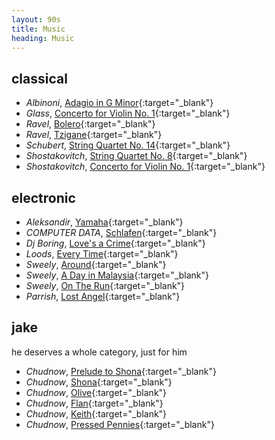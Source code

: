 ```yaml
---
layout: 90s
title: Music
heading: Music
---
```


## classical

- *Albinoni*, [Adagio in G Minor][ce]{:target="_blank"}
- *Glass*, [Concerto for Violin No. 1][ca]{:target="_blank"}
- *Ravel*, [Bolero][cb]{:target="_blank"}
- *Ravel*, [Tzigane][cf]{:target="_blank"}
- *Schubert*, [String Quartet No. 14][cd]{:target="_blank"}
- *Shostakovitch*, [String Quartet No. 8][cc]{:target="_blank"}
- *Shostakovitch*, [Concerto for Violin No. 1][cg]{:target="_blank"}

## electronic

- *Aleksandir*, [Yamaha][ed]{:target="_blank"}
- *COMPUTER DATA*, [Schlafen][ec]{:target="_blank"}
- *Dj Boring*, [Love's a Crime][eh]{:target="_blank"}
- *Loods*, [Every Time][eg]{:target="_blank"}
- *Sweely*, [Around][ea]{:target="_blank"}
- *Sweely*, [A Day in Malaysia][eb]{:target="_blank"}
- *Sweely*, [On The Run][ef]{:target="_blank"}
- *Parrish*, [Lost Angel][ee]{:target="_blank"}

## jake

he deserves a whole category, just for him

- *Chudnow*, [Prelude to Shona][ja]{:target="_blank"}
- *Chudnow*, [Shona][jb]{:target="_blank"}
- *Chudnow*, [Olive][jc]{:target="_blank"}
- *Chudnow*, [Flan][jd]{:target="_blank"}
- *Chudnow*, [Keith][je]{:target="_blank"}
- *Chudnow*, [Pressed Pennies][jf]{:target="_blank"}


[ca]: https://www.youtube.com/watch?v=rM2KLeoRBGo
[cb]: https://www.youtube.com/watch?v=mhhkGyJ092E
[cc]: https://www.youtube.com/watch?v=41HIXtBElH4
[cd]: https://www.youtube.com/watch?v=otdayisyIiM
[ce]: https://www.youtube.com/watch?v=_eLU5W1vc8Y
[cf]: https://www.youtube.com/watch?v=w0ObgSKBqTQ
[cg]: https://www.youtube.com/watch?v=8HZVQyD9rsY

[ea]: https://www.youtube.com/watch?v=2NG9h9yZYf8
[eb]: https://www.youtube.com/watch?v=sg6-GaAKmUI
[ec]: https://www.youtube.com/watch?v=0zT_Mk7ZkyY
[ed]: https://www.youtube.com/watch?v=OnW6rQ_z9Ug
[ee]: https://www.youtube.com/watch?v=L2aUMxR2tUo
[ef]: https://www.youtube.com/watch?v=FgEQh2yGnMU
[eg]: https://www.youtube.com/watch?v=R4Qlv-nwhy0
[eh]: https://www.youtube.com/watch?v=XO66x8zodFo

[ja]: https://www.youtube.com/watch?v=CXQA9oJtK9c
[jb]: https://www.youtube.com/watch?v=WBAIyY9y3HM
[jc]: https://www.youtube.com/watch?v=3QQS8fJqXoI
[jd]: https://www.youtube.com/watch?v=6u_EWKVRoxc
[je]: https://www.youtube.com/watch?v=7lxZoh9-G_8
[jf]: https://www.youtube.com/watch?v=PwrUR8LVcb4
